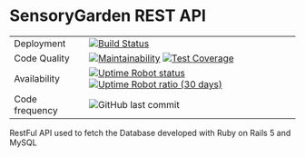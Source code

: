 # SensoryGarden REST API

| | |
|-|-|
| Deployment | [![Build Status](https://travis-ci.org/EPHEC-Enovatech/sensorygarden-api.svg?branch=master)](https://travis-ci.org/EPHEC-Enovatech/sensorygarden-api) |
| Code Quality | [![Maintainability](https://api.codeclimate.com/v1/badges/31bcd0b9eb34f18ce1c4/maintainability)](https://codeclimate.com/github/EPHEC-Enovatech/sensorygarden-api/maintainability) [![Test Coverage](https://api.codeclimate.com/v1/badges/31bcd0b9eb34f18ce1c4/test_coverage)](https://codeclimate.com/github/EPHEC-Enovatech/sensorygarden-api/test_coverage) |
| Availability | [![Uptime Robot status](https://img.shields.io/uptimerobot/status/m781197194-91bd11d1d9716b993f6ab7ea.svg)](https://stats.uptimerobot.com/3wxA3hqAA) [![Uptime Robot ratio (30 days)](https://img.shields.io/uptimerobot/ratio/m781197194-91bd11d1d9716b993f6ab7ea.svg)](https://stats.uptimerobot.com/3wxA3hqAA) |
| Code frequency | ![GitHub last commit](https://img.shields.io/github/last-commit/EPHEC-Enovatech/sensorygarden-api.svg) |

RestFul API used to fetch the Database developed with Ruby on Rails 5 and MySQL
